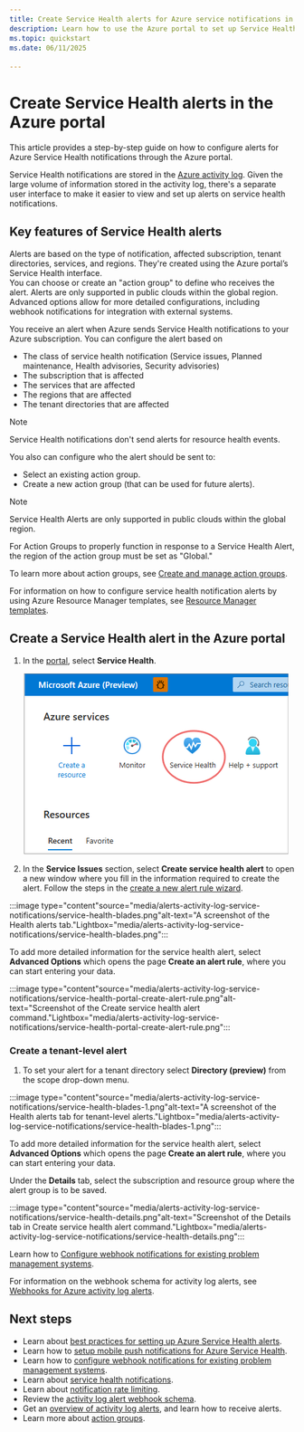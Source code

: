 ```yaml
---
title: Create Service Health alerts for Azure service notifications in Azure portal
description: Learn how to use the Azure portal to set up Service Health alerts.
ms.topic: quickstart
ms.date: 06/11/2025

---
```


# Create Service Health alerts in the Azure portal


This article provides a step-by-step guide on how to configure alerts for Azure Service Health notifications through the Azure portal.  

Service Health notifications are stored in the [Azure activity log](../azure-monitor/essentials/platform-logs-overview.md). Given the large volume of information stored in the activity log, there's a separate user interface to make it easier to view and set up alerts on service health notifications. 

## Key features of Service Health alerts

Alerts are based on the type of notification, affected subscription, tenant directories, services, and regions. They're created using the Azure portal’s Service Health interface. <br>
You can choose or create an "action group" to define who receives the alert. Alerts are only supported in public clouds within the global region.
Advanced options allow for more detailed configurations, including webhook notifications for integration with external systems.

 You receive an alert when Azure sends Service Health notifications to your Azure subscription. You can configure the alert based on

- The class of service health notification (Service issues, Planned maintenance, Health advisories, Security advisories)
- The subscription that is affected
- The services that are affected
- The regions that are affected
- The tenant directories that are affected


> [!NOTE]
> Service Health notifications don't send alerts for resource health events.

You also can configure who the alert should be sent to:

- Select an existing action group.
- Create a new action group (that can be used for future alerts).
> [!NOTE]
> Service Health Alerts are only supported in public clouds within the global region.
> 
>For Action Groups to properly function in response to a Service Health Alert, the region of the action group must be set as "Global."

To learn more about action groups, see [Create and manage action groups](../azure-monitor/alerts/action-groups.md).

For information on how to configure service health notification alerts by using Azure Resource Manager templates, see [Resource Manager templates](../azure-monitor/alerts/alerts-activity-log.md).

## Create a Service Health alert in the Azure portal
1. In the [portal](https://portal.azure.com/), select **Service Health**.

    ![The "Service Health" service](media/alerts-activity-log-service-notifications/home-service-health.png)

1. In the **Service Issues** section, select **Create service health alert** to open a new window where you fill in the information required to create the alert. Follow the steps in the [create a new alert rule wizard](../azure-monitor/alerts/alerts-create-activity-log-alert-rule.md?tabs=activity-log).
    
:::image type="content"source="media/alerts-activity-log-service-notifications/service-health-blades.png"alt-text="A screenshot of the Health alerts tab."Lightbox="media/alerts-activity-log-service-notifications/service-health-blades.png":::

To add more detailed information for the service health alert, select **Advanced Options** which opens the page **Create an alert rule**, where you can start entering your data.

:::image type="content"source="media/alerts-activity-log-service-notifications/service-health-portal-create-alert-rule.png"alt-text="Screenshot of the Create service health alert command."Lightbox="media/alerts-activity-log-service-notifications/service-health-portal-create-alert-rule.png":::

### Create a tenant-level alert
1. To set your alert for a tenant directory select **Directory (preview)** from the scope drop-down menu.

:::image type="content"source="media/alerts-activity-log-service-notifications/service-health-blades-1.png"alt-text="A screenshot of the Health alerts tab for tenant-level alerts."Lightbox="media/alerts-activity-log-service-notifications/service-health-blades-1.png":::

To add more detailed information for the service health alert, select **Advanced Options** which opens the page **Create an alert rule**, where you can start entering your data.

Under the **Details** tab, select the subscription and resource group where the alert group is to be saved.

:::image type="content"source="media/alerts-activity-log-service-notifications/service-health-details.png"alt-text="Screenshot of the Details tab in Create service health alert command."Lightbox="media/alerts-activity-log-service-notifications/service-health-details.png":::

Learn how to [Configure webhook notifications for existing problem management systems](service-health-alert-webhook-guide.md). 

For information on the webhook schema for activity log alerts, see [Webhooks for Azure activity log alerts](../azure-monitor/alerts/activity-log-alerts-webhook.md).


## Next steps
- Learn about [best practices for setting up Azure Service Health alerts](https://learn-video.azurefd.net/vod/player?id=771688cf-0348-44c4-ba48-f36bcd0aba3f).
- Learn how to [setup mobile push notifications for Azure Service Health](https://learn-video.azurefd.net/vod/player?id=4a3171ca-2104-4447-8f4b-c4d27f6dfe96).
- Learn how to [configure webhook notifications for existing problem management systems](service-health-alert-webhook-guide.md).
- Learn about [service health notifications](service-notifications.md).
- Learn about [notification rate limiting](../azure-monitor/alerts/alerts-rate-limiting.md).
- Review the [activity log alert webhook schema](../azure-monitor/alerts/activity-log-alerts-webhook.md).
- Get an [overview of activity log alerts](../azure-monitor/alerts/alerts-overview.md), and learn how to receive alerts.
- Learn more about [action groups](../azure-monitor/alerts/action-groups.md).
